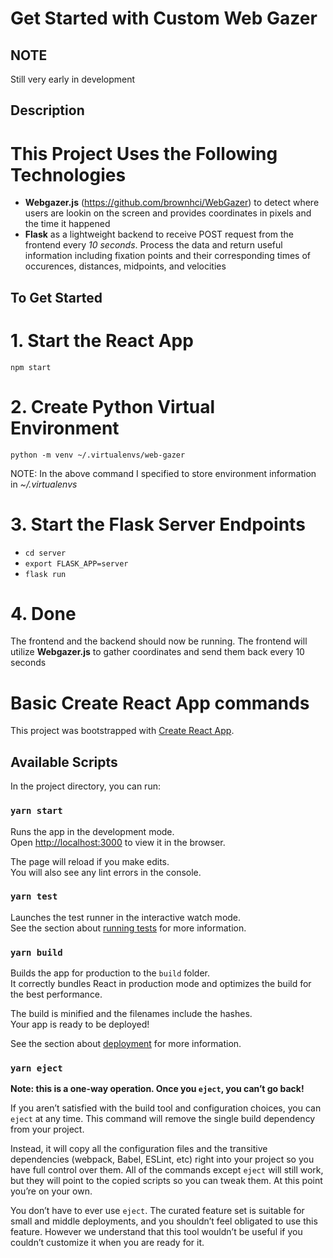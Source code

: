 # Get Started with Custom Web Gazer

## NOTE

Still very early in development

## Description

# This Project Uses the Following Technologies

- **Webgazer.js** (https://github.com/brownhci/WebGazer) to detect where users are lookin on the screen and provides coordinates in pixels and the time it happened<br>
- **Flask** as a lightweight backend to receive POST request from the frontend every _10 seconds_. Process the data and return useful information including fixation points and their corresponding times of occurences, distances, midpoints, and velocities

## To Get Started

# 1. Start the React App

`npm start`

# 2. Create Python Virtual Environment

`python -m venv ~/.virtualenvs/web-gazer`

NOTE: In the above command I specified to store environment information in _~/.virtualenvs_

# 3. Start the Flask Server Endpoints

- `cd server`
- `export FLASK_APP=server`
- `flask run`

# 4. Done

The frontend and the backend should now be running. The frontend will utilize **Webgazer.js** to gather coordinates and send them back every 10 seconds

# Basic Create React App commands

This project was bootstrapped with [Create React App](https://github.com/facebook/create-react-app).

## Available Scripts

In the project directory, you can run:

### `yarn start`

Runs the app in the development mode.\
Open [http://localhost:3000](http://localhost:3000) to view it in the browser.

The page will reload if you make edits.\
You will also see any lint errors in the console.

### `yarn test`

Launches the test runner in the interactive watch mode.\
See the section about [running tests](https://facebook.github.io/create-react-app/docs/running-tests) for more information.

### `yarn build`

Builds the app for production to the `build` folder.\
It correctly bundles React in production mode and optimizes the build for the best performance.

The build is minified and the filenames include the hashes.\
Your app is ready to be deployed!

See the section about [deployment](https://facebook.github.io/create-react-app/docs/deployment) for more information.

### `yarn eject`

**Note: this is a one-way operation. Once you `eject`, you can’t go back!**

If you aren’t satisfied with the build tool and configuration choices, you can `eject` at any time. This command will remove the single build dependency from your project.

Instead, it will copy all the configuration files and the transitive dependencies (webpack, Babel, ESLint, etc) right into your project so you have full control over them. All of the commands except `eject` will still work, but they will point to the copied scripts so you can tweak them. At this point you’re on your own.

You don’t have to ever use `eject`. The curated feature set is suitable for small and middle deployments, and you shouldn’t feel obligated to use this feature. However we understand that this tool wouldn’t be useful if you couldn’t customize it when you are ready for it.
